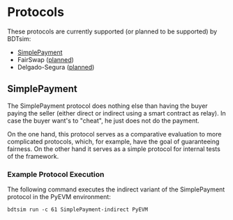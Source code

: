 # Protocols

These protocols are currently supported (or planned to be supported) by BDTsim:

  * [SimplePayment](#simplepayment)
  * FairSwap ([planned](https://gitlab.com/MatthiasLohr/bdtsim/-/issues/2))
  * Delgado-Segura ([planned](https://gitlab.com/MatthiasLohr/bdtsim/-/issues/1))


## SimplePayment

The SimplePayment protocol does nothing else than having the buyer paying the seller
(either direct or indirect using a smart contract as relay).
In case the buyer want's to "cheat", he just does not do the payment.

On the one hand, this protocol serves as a comparative evaluation to more complicated protocols, which, for example, have the goal of guaranteeing fairness.
On the other hand it serves as a simple protocol for internal tests of the framework.


### Example Protocol Execution

The following command executes the indirect variant of the SimplePayment protocol in the PyEVM environment:
```
bdtsim run -c 61 SimplePayment-indirect PyEVM
```
